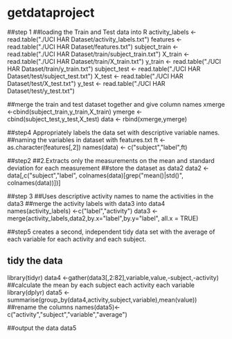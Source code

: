 # getdataproject
##step 1
##loading the Train and Test data into R
activity_labels <- read.table("./UCI HAR Dataset/activity_labels.txt")
features <- read.table("./UCI HAR Dataset/features.txt")
subject_train <- read.table("./UCI HAR Dataset/train/subject_train.txt")
X_train <- read.table("./UCI HAR Dataset/train/X_train.txt")
y_train <- read.table("./UCI HAR Dataset/train/y_train.txt")
subject_test <- read.table("./UCI HAR Dataset/test/subject_test.txt")
X_test <- read.table("./UCI HAR Dataset/test/X_test.txt")
y_test <- read.table("./UCI HAR Dataset/test/y_test.txt")

##merge the train and test dataset together and give column names
xmerge <-cbind(subject_train,y_train,X_train)
ymerge <-cbind(subject_test,y_test,X_test)
data <- rbind(xmerge,ymerge)


##step4 Appropriately labels the data set with descriptive variable names. 
##naming the variables in dataset with features.txt
ft <- as.character(features[,2])
names(data) <- c("subject","label",ft)

##step2
##2.Extracts only the measurements on the mean and standard deviation for each measurement
##store the dataset as data2
data2 <- data[,c("subject","label", colnames(data)[grep("mean()|std()", colnames(data))])]


##step 3
##Uses descriptive activity names to name the activities in the data3
##merge the activity labels with data3 into data4
names(activity_labels) <-c("label","activity")
data3 <- merge(activity_labels,data2,by.x="label",by.y="label", all.x = TRUE)

##step5 creates a second, independent tidy data set with the average of each variable for each activity and each subject.
## tidy the data
library(tidyr)
data4 <-gather(data3[,2:82],variable,value,-subject,-activity)
##calculate the mean by each subject each activity each variable
library(dplyr)
data5 <-summarise(group_by(data4,activity,subject,variable),mean(value))
##rename the columns
names(data5)<- c("activity","subject","variable","average")

##output the data
data5
